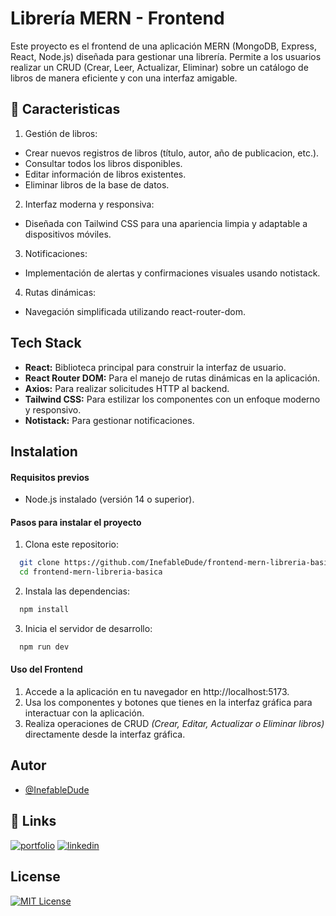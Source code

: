 
# Librería MERN - Frontend

Este proyecto es el frontend de una aplicación MERN (MongoDB, Express, React, Node.js) diseñada para gestionar una librería. Permite a los usuarios realizar un CRUD (Crear, Leer, Actualizar, Eliminar) sobre un catálogo de libros de manera eficiente y con una interfaz amigable.




## 🌟 Caracteristicas

1. Gestión de libros:
- Crear nuevos registros de libros (título, autor, año de publicacion, etc.).
- Consultar todos los libros disponibles.
- Editar información de libros existentes.
- Eliminar libros de la base de datos.

2. Interfaz moderna y responsiva:
- Diseñada con Tailwind CSS para una apariencia limpia y adaptable a dispositivos móviles.

3. Notificaciones:
- Implementación de alertas y confirmaciones visuales usando notistack.

4. Rutas dinámicas:
- Navegación simplificada utilizando react-router-dom.
## Tech Stack

- **React:** Biblioteca principal para construir la interfaz de usuario.
- **React Router DOM:** Para el manejo de rutas dinámicas en la aplicación.
- **Axios:** Para realizar solicitudes HTTP al backend.
- **Tailwind CSS:** Para estilizar los componentes con un enfoque moderno y responsivo.
- **Notistack:** Para gestionar notificaciones.

## Instalation

#### Requisitos previos
- Node.js instalado (versión 14 o superior).


#### Pasos para instalar el proyecto

1. Clona este repositorio:

```bash
  git clone https://github.com/InefableDude/frontend-mern-libreria-basica
  cd frontend-mern-libreria-basica
```

2. Instala las dependencias:

```bash
  npm install
```

3. Inicia el servidor de desarrollo:
```bash
  npm run dev
```

#### Uso del Frontend
1. Accede a la aplicación en tu navegador en http://localhost:5173.
2. Usa los componentes y botones que tienes en la interfaz gráfica para interactuar con la aplicación.
3. Realiza operaciones de CRUD *(Crear, Editar, Actualizar o Eliminar libros)* directamente desde la interfaz gráfica.
## Autor

- [@InefableDude](https://github.com/InefableDude)


## 🔗 Links
[![portfolio](https://img.shields.io/badge/my_portfolio-000?style=for-the-badge&logo=ko-fi&logoColor=white)](https:///)
[![linkedin](https://img.shields.io/badge/linkedin-0A66C2?style=for-the-badge&logo=linkedin&logoColor=white)](www.linkedin.com/in/baruch-rafael-rodriguez-covarrubias-3b793a2a5)


## License

[![MIT License](https://img.shields.io/badge/License-MIT-green.svg)](https://choosealicense.com/licenses/mit/)